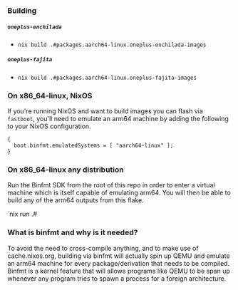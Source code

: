 ### Building

##### `oneplus-enchilada`

- `nix build .#packages.aarch64-linux.oneplus-enchilada-images`

##### `oneplus-fajita`

- `nix build .#packages.aarch64-linux.oneplus-fajita-images`

### On x86_64-linux, NixOS
If you're running NixOS and want to build images you can flash via `fastboot`,
you'll need to emulate an arm64 machine by adding the following to your NixOS
configuration.

```
{
  boot.binfmt.emulatedSystems = [ "aarch64-linux" ];
}
```

### On x86_64-linux any distribution

Run the Binfmt SDK from the root of this repo in order to enter a virtual machine which
is itself capable of emulating arm64. You will then be able to build any of the arm64 outputs from this flake.

`nix run .#

### What is binfmt and why is it needed?

To avoid the need to cross-compile anything, and to make use of
cache.nixos.org, building via binfmt will actually spin up QEMU and emulate an
arm64 machine for every package/derivation that needs to be compiled. Binfmt is
a kernel feature that will allows programs like QEMU to be span up whenever any
program tries to spawn a process for a foreign architecture.

